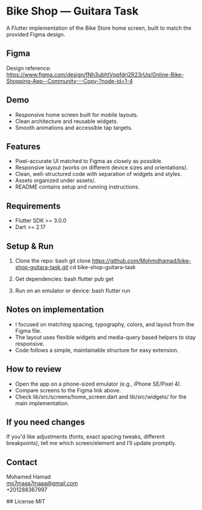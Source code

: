 
# Bike Shop — Guitara Task

A Flutter implementation of the Bike Store home screen, built to match the provided Figma design.

## Figma
Design reference: https://www.figma.com/design/fNh3ubhtVppfdrj2R23rUq/Online-Bike-Shopping-App--Community---Copy-?node-id=1-4

## Demo
- Responsive home screen built for mobile layouts.
- Clean architecture and reusable widgets.
- Smooth animations and accessible tap targets.

## Features
- Pixel-accurate UI matched to Figma as closely as possible.
- Responsive layout (works on different device sizes and orientations).
- Clean, well-structured code with separation of widgets and styles.
- Assets organized under assets/.
- README contains setup and running instructions.


## Requirements
- Flutter SDK >= 3.0.0
- Dart >= 2.17

## Setup & Run
1. Clone the repo:
   bash
   git clone https://github.com/Mohmdhamad/bike-shop-guitara-task.git
   cd bike-shop-guitara-task

2. Get dependencies:
   bash
   flutter pub get

3. Run on an emulator or device:
   bash
   flutter run


## Notes on implementation
- I focused on matching spacing, typography, colors, and layout from the Figma file.
- The layout uses flexible widgets and media-query based helpers to stay responsive.
- Code follows a simple, maintainable structure for easy extension.

## How to review
- Open the app on a phone-sized emulator (e.g., iPhone SE/Pixel 4).
- Compare screens to the Figma link above.
- Check lib/src/screens/home_screen.dart and lib/src/widgets/ for the main implementation.

## If you need changes
If you'd like adjustments (fonts, exact spacing tweaks, different breakpoints), tell me which screen/element and I’ll update promptly.

## Contact
Mohamed Hamad  
mo7maaa7maaa@gmail.com  
‪+201288367997‬

## License
MIT